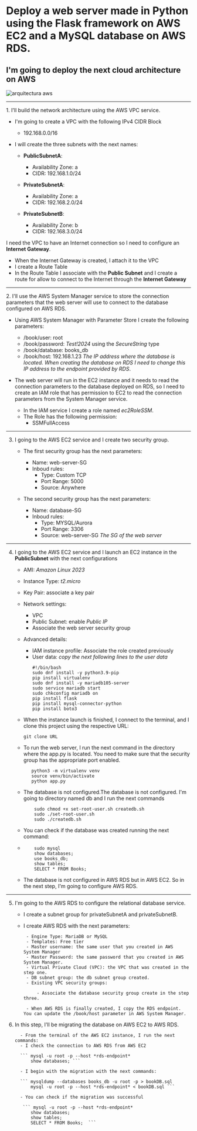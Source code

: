 # Deploy a web server made in Python using the Flask framework on AWS EC2 and a MySQL database on AWS RDS.

## I'm going to deploy the next cloud architecture on AWS
![arquitectura aws](img/EC2-RDS.svg)

<hr>
1. I'll build the network architecture using the AWS VPC service.

   - I'm going to create a VPC with the following IPv4 CIDR Block
     - 192.168.0.0/16
    
   - I will create the three subnets with the next names:
     - **PublicSubnetA**:
          - Availability Zone: a
          - CIDR: 192.168.1.0/24
      
     - **PrivateSubnetA**:
          - Availability Zone: a
          - CIDR: 192.168.2.0/24
      
     - **PrivateSubnetB**:
          - Availability Zone: b
          - CIDR: 192.168.3.0/24

   I need the VPC to have an Internet connection so I need to configure an **Internet Gateway**.
   - When the Internet Gateway is created, I attach it to the VPC
   - I create a Route Table
   - In the Route Table I associate with the **Public Subnet** and I create a route for allow to connect to the Internet through the **Internet Gateway**  

<hr>
2. I'll use the AWS System Manager service to store the connection parameters that the web server will use to connect to the database configured on AWS RDS.

   - Using AWS System Manager with Parameter Store I create the following parameters:
      - /book/user: root
      - /book/password: *Test!2024* using the *SecureString* type
      - /book/database: books_db
      - /book/host: 192.168.1.23 *The IP address where the database is located. When creating the database on RDS I need to change this IP address to the endpoint provided by RDS*.
      
   - The web server will run in the EC2 instance and it needs to read the connection parameters to the database deployed on RDS, so I need to create an IAM role that has permission to EC2 to read the connection parameters from the System Manager service.
      - In the IAM service I create a role named *ec2RoleSSM*.
      - The Role has the following permission:
         - SSMFullAccess           

<hr>

3. I going to the AWS EC2 service and I create two security group.

      - The first security group has the next parameters:
      
         - Name: web-server-SG
         - Inboud rules:
            - Type: Custom TCP
            - Port Range: 5000
            - Source: Anywhere
            
      - The second security group has the next parameters:
       
         - Name: database-SG
         - Inboud rules:
            - Type: MYSQL/Aurora
            - Port Range: 3306
            - Source: web-server-SG *The SG of the web server*
<hr>

4. I going to the AWS EC2 service and I launch an EC2 instance in the **PublicSubnet** with the next configurations
     - AMI: *Amazon Linux 2023*
     - Instance Type: *t2.micro*
     - Key Pair: associate a key pair
     - Network settings:
        - VPC
        - Public Subnet: enable *Public IP*
        - Associate the web server security group
     - Advanced details:
        - IAM instance profile: Associate the role created previously
        - User data: *copy the next following lines to the user data*
           ```
           #!/bin/bash
           sudo dnf install -y python3.9-pip
           pip install virtualenv
           sudo dnf install -y mariadb105-server
           sudo service mariadb start
           sudo chkconfig mariadb on
           pip install flask
           pip install mysql-connector-python
           pip install boto3
            ```
      - When the instance launch is finished, I connect to the terminal, and I clone this project using the respective URL:
        
           ```
           git clone URL
           ```
        
      - To run the web server, I run the next command in the directory where the app.py is located. You need to make sure that the security group has the appropriate port enabled.

               python3 -m virtualenv venv
               source venv/bin/activate
               python app.py 
               
      - The database is not configured.The database is not configured. I'm going to directory named db and I run the next commands
        
                sudo chmod +x set-root-user.sh createdb.sh
                sudo ./set-root-user.sh
                sudo ./createdb.sh
      - You can check if the database was created running the next command:
      - 
                sudo mysql 
                show databases;
                use books_db;
                show tables;
                SELECT * FROM Books; 
        
      - The database is not configured in AWS RDS but in AWS EC2. So in the next step, I'm going to configure AWS RDS.
      
<hr>
   
5. I'm going to the AWS RDS to configure the relational database service.
   
   - I create a subnet group for privateSubnetA and privateSubnetB.
   - I create AWS RDS with the next parameters:
   
          - Engine Type: MariaDB or MySQL
          - Templates: Free tier
          - Master username: the same user that you created in AWS System Manager
          - Master Password: the same password that you created in AWS System Manager.
          - Virtual Private Cloud (VPC): the VPC that was created in the step one. 
          - DB subnet group: the db subnet group created. 
          - Existing VPC security groups:
   
              - Associate the database security group create in the step three.

          - When AWS RDS is finally created, I copy the RDS endpoint. You can update the /book/host parameter in AWS System Manager.

7. In this step, I'll be migrating the database on AWS EC2 to AWS RDS.
   
         - From the terminal of the AWS EC2 instance, I run the next commands:
         - I check the connection to AWS RDS from AWS EC2
   
         ``` mysql -u root -p --host *rds-endpoint*
             show databases; ```
   
         - I begin with the migration with the next commands:
   
         ``` mysqldump --databases books_db -u root -p > bookDB.sql
             mysql -u root -p --host *rds-endpoint* < bookDB.sql ```
   
         - You can check if the migration was successful
   
          ``` mysql -u root -p --host *rds-endpoint*
             show databases;
             show tables;
             SELECT * FROM Books;  ```
   
              
       
         

    
   
    

     
